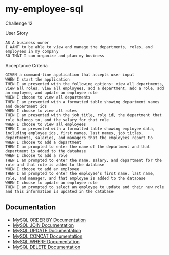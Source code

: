 # my-employee-sql

Challenge 12

User Story

```
AS A business owner
I WANT to be able to view and manage the departments, roles, and employees in my company
SO THAT I can organize and plan my business
```

Acceptance Criteria

```
GIVEN a command-line application that accepts user input
WHEN I start the application
THEN I am presented with the following options: view all departments, view all roles, view all employees, add a department, add a role, add an employee, and update an employee role
WHEN I choose to view all departments
THEN I am presented with a formatted table showing department names and department ids
WHEN I choose to view all roles
THEN I am presented with the job title, role id, the department that role belongs to, and the salary for that role
WHEN I choose to view all employees
THEN I am presented with a formatted table showing employee data, including employee ids, first names, last names, job titles, departments, salaries, and managers that the employees report to
WHEN I choose to add a department
THEN I am prompted to enter the name of the department and that department is added to the database
WHEN I choose to add a role
THEN I am prompted to enter the name, salary, and department for the role and that role is added to the database
WHEN I choose to add an employee
THEN I am prompted to enter the employee’s first name, last name, role, and manager, and that employee is added to the database
WHEN I choose to update an employee role
THEN I am prompted to select an employee to update and their new role and this information is updated in the database
```

## Documentation

- [MySQL ORDER BY Documentation](https://www.mysqltutorial.org/mysql-order-by/)
- [MySQL JOIN Documentation](https://www.w3schools.com/mysql/mysql_join.asp)
- [MySQL UPDATE Documentation](https://www.w3schools.com/mysql/mysql_update.asp)
- [MySQL CONCAT Documentation](https://www.w3schools.com/sql/func_mysql_concat.asp)
- [MySQL WHERE Documentation](https://www.mysqltutorial.org/mysql-where/)
- [MySQL DELETE Documentation](https://www.mysqltutorial.org/mysql-delete-statement.aspx)
